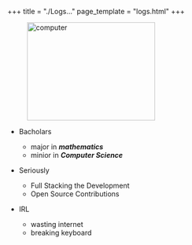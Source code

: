 +++
title = "./Logs..."
page_template = "logs.html"
+++

<figure>
<img src="https://media.tenor.com/3B9fNHbfAxcAAAAC/anime-animecomputer.gif" alt="computer" width="260px" height="200px"/>
</figure>

- Bacholars

  - major in _**mathematics**_
  - minior in _**Computer Science**_

- Seriously

  - Full Stacking the Development
  - Open Source Contributions

- IRL

  - wasting internet
  - breaking keyboard
